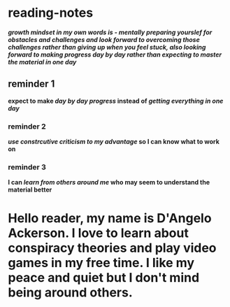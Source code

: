 # reading-notes
***growth mindset in my own words is - mentally preparing yourslef for obstacles and challenges and look forward to overcoming those challenges rather than giving up when you feel stuck, also looking forward to making progress day by day rather than expecting to master the material in one day***

## reminder 1
**expect to make _day by day progress_ instead of _getting everything in one day_**

### reminder 2
**_use constrcutive criticism to my advantage_ so I can know what to work on**

### reminder 3
**I can _learn from others around me_ who may seem to understand the material better**

# Hello reader, my name is D'Angelo Ackerson. I love to learn about conspiracy theories and play video games in my free time. I like my peace and quiet but I don't mind being around others.
